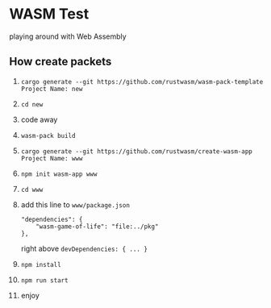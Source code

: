 # WASM Test

playing around with Web Assembly

## How create packets

1. `cargo generate --git https://github.com/rustwasm/wasm-pack-template`
    `Project Name: new`
2. `cd new`
3. code away
4. `wasm-pack build`
5. `cargo generate --git https://github.com/rustwasm/create-wasm-app`
    `Project Name: www`
6. `npm init wasm-app www`
7. `cd www`
8. add this line to `www/package.json`

    ```
    "dependencies": {
        "wasm-game-of-life": "file:../pkg"
    },
    ```

    right above `devDependencies: { ... }`

9. `npm install`
10. `npm run start`
11. enjoy
